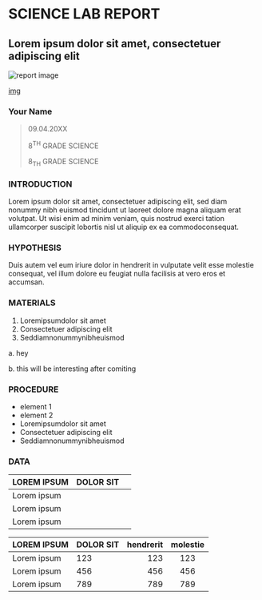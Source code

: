 # SCIENCE LAB REPORT
## Lorem ipsum dolor sit amet, consectetuer adipiscing elit

![report image]("git_and_github_image.jpeg")

[img](https://th.bing.com/th/id/R.48c3a8f2e7c1904ca751b7ac1499f598?rik=b7f6Vf7P7MYAUA&riu=http%3a%2f%2fwww.spreadyourrightwings.com%2fwp-content%2fuploads%2f2018%2f01%2fAFun.jpg&ehk=y9KKN6dsOAde1dAOU4H64ZJ%2bJkK1xXTodt98DNbvZrs%3d&risl=&pid=ImgRaw&r=0)

### Your Name

> 09.04.20XX
>
> 8<sup>TH</sup> GRADE SCIENCE
>
> 8<sub>TH</sub> GRADE SCIENCE
>

### INTRODUCTION

Lorem ipsum dolor sit amet, consectetuer adipiscing elit, sed diam nonummy nibh
euismod tincidunt ut laoreet dolore magna aliquam erat volutpat. Ut wisi enim ad minim
veniam, quis nostrud exerci tation ullamcorper suscipit lobortis nisl ut aliquip ex ea
commodoconsequat.
 
### HYPOTHESIS
Duis autem vel eum iriure dolor in hendrerit in vulputate velit esse molestie consequat,
vel illum dolore eu feugiat nulla facilisis at vero eros et accumsan.

### MATERIALS

1.  Loremipsumdolor sit amet
2.  Consectetuer adipiscing elit
3.  Seddiamnonummynibheuismod
   
 a. hey

 b. this will be interesting after comiting

 ### PROCEDURE
 - element 1
 - element 2
 - Loremipsumdolor sit amet
 - Consectetuer adipiscing elit
 - Seddiamnonummynibheuismod

### DATA
|  LOREM IPSUM | DOLOR SIT| |
| ----| ----| ----|
|Lorem ipsum| | |
|Lorem ipsum| | |
|Lorem ipsum| | |


|  LOREM IPSUM | DOLOR SIT|hendrerit |molestie|
| ----| :----| ----:| :----:|
|Lorem ipsum| 123| 123| 123|
|Lorem ipsum| 456| 456| 456|
|Lorem ipsum| 789| 789|789|
